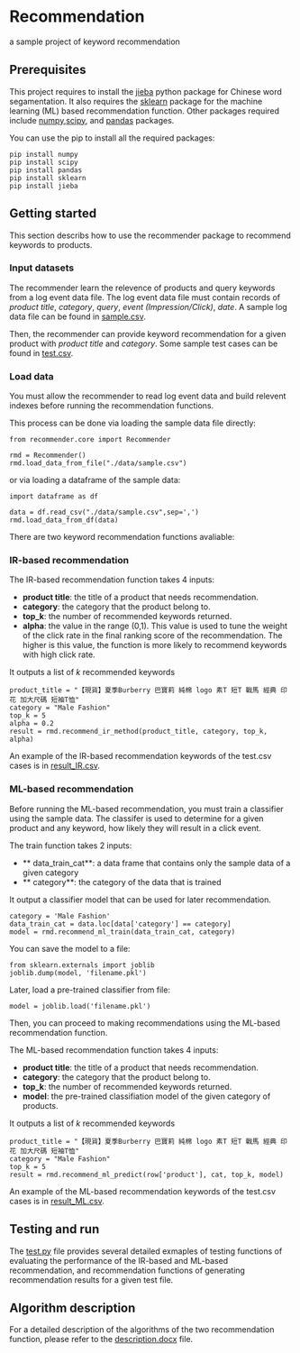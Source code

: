 # Recommendation
a sample project of keyword recommendation
## Prerequisites
This project requires to install the [jieba](https://pypi.python.org/pypi/jieba/) python package for Chinese word segamentation. It also requires the [sklearn](http://scikit-learn.org/stable/) package for the machine learning (ML) based recommendation function. 
Other packages required include [numpy](http://www.numpy.org/),[scipy](https://www.scipy.org/), and [pandas](https://pandas.pydata.org/) packages.

You can use the pip to install all the required packages:
```
pip install numpy
pip install scipy
pip install pandas
pip install sklearn
pip install jieba
```
## Getting started
This section describs how to use the recommender package to recommend keywords to products. 
### Input datasets
The recommender learn the relevence of products and query keywords from a log event data file. The log event data file must contain records of *product title*, *category*, *query*, *event (Impression/Click)*, *date*. A sample log data file can be found in [sample.csv](data/sample.csv). 

Then, the recommender can provide keyword recommendation for a given product with *product title* and *category*. Some sample test cases can be found in [test.csv](data/test.csv). 
### Load data
You must allow the recommender to read log event data and build relevent indexes before running the recommendation functions.

This process can be done via loading the sample data file directly:
```
from recommender.core import Recommender

rmd = Recommender()
rmd.load_data_from_file("./data/sample.csv")
```
or via loading a dataframe of the sample data:
```
import dataframe as df

data = df.read_csv("./data/sample.csv",sep=',')
rmd.load_data_from_df(data)
```

There are two keyword recommendation functions avaliable:
### IR-based recommendation
The IR-based recommendation function takes 4 inputs:
- **product title**: the title of a product that needs recommendation.
- **category**: the category that the product belong to.
- **top_k**: the number of recommended keywords returned.
- **alpha**: the value in the range (0,1). This value is used to tune the weight of the click rate in the final ranking score of the recommendation. The higher is this value, the function is more likely to recommend keywords with high click rate. 

It outputs a list of *k* recommended keywords
```
product_title = "【現貨】夏季Burberry 巴寶莉 純棉 logo 素T 短T 戰馬 經典 印花 加大尺碼 短袖T恤"
category = "Male Fashion"
top_k = 5
alpha = 0.2
result = rmd.recommend_ir_method(product_title, category, top_k, alpha)
```
An example of the IR-based recommendation keywords of the test.csv cases is in [result_IR.csv](data/result_IR.csv).

### ML-based recommendation
Before running the ML-based recommendation, you must train a classifier using the sample data. The classifer is used to determine for a given product and any keyword, how likely they will result in a click event. 

The train function takes 2 inputs:
- ** data_train_cat**: a data frame that contains only the sample data of a given category
- ** category**: the category of the data that is trained

It output a classifier model that can be used for later recommendation.
```
category = 'Male Fashion'
data_train_cat = data.loc[data['category'] == category]
model = rmd.recommend_ml_train(data_train_cat, category)
```
You can save the model to a file:
```
from sklearn.externals import joblib
joblib.dump(model, 'filename.pkl')
```
Later, load a pre-trained classifier from file:
```
model = joblib.load('filename.pkl') 
```
Then, you can proceed to making recommendations using the ML-based recommendation function. 

The ML-based recommendation function takes 4 inputs:
- **product title**: the title of a product that needs recommendation.
- **category**: the category that the product belong to.
- **top_k**: the number of recommended keywords returned.
- **model**: the pre-trained classifiation model of the given category of products. 

It outputs a list of *k* recommended keywords
```
product_title = "【現貨】夏季Burberry 巴寶莉 純棉 logo 素T 短T 戰馬 經典 印花 加大尺碼 短袖T恤"
category = "Male Fashion"
top_k = 5
result = rmd.recommend_ml_predict(row['product'], cat, top_k, model)
```
An example of the ML-based recommendation keywords of the test.csv cases is in [result_ML.csv](data/result_ML.csv).

## Testing and run
The [test.py](code/test.py) file provides several detailed exmaples of testing functions of evaluating the performance of the IR-based and ML-based recommendation, and recommendation functions of generating recommendation results for a given test file. 

## Algorithm description
For a detailed description of the algorithms of the two recommendation function, please refer to the [description.docx](description.docx) file. 
